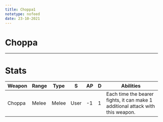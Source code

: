 ```yaml
---
title: Choppa1
notetype: nofeed
date: 23-10-2021
---
```


# Choppa

---

# Stats

| Weapon | Range | Type  | S    | AP  | D   | Abilities                                                                      |
| ------ | ----- | ----- | ---- | --- | --- | ------------------------------------------------------------------------------ |
| Choppa | Melee | Melee | User | -1  | 1   | Each time the bearer fights, it can make 1 additional attack with this weapon. | 